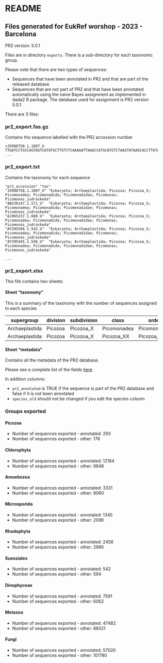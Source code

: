 # README

## Files generated for EukRef worshop - 2023 - Barcelona

PR2 version: 5.0.1

Files are in directory `exports`. There is a sub-directory for each
taxonomic group.

Please note that there are two types of sequences:

- Sequences that have been annotated in PR2 and that are part of the
  released database
- Sequences that are not part of PR2 and that have been annotated
  automatically using the naive Bayes assignment as implemented in dada2
  R package. The database used for assignment is PR2 version 5.0.1.

There are 3 files:

### pr2_export.fas.gz

Contains the sequence labelled with the PR2 accession number

    >JX988758.1.1807_U
    TTGATCCTGCCAGTAGTCATATGCTTGTCTCAAAGATTAAGCCATGCATGTCTAAGTATAAGCACCTTATACTGTGAAACTGCGAATGGCTCATTAAATCAGTTATCGTTTATTTGATGATCTCTTGCTACTTGGATACCCGTGGT...
    ...

### pr2_export.txt

Contains the taxonomy for each sequence

    "pr2_accession" "tax"
    "JX988758.1.1807_U" "Eukaryota; Archaeplastida; Picozoa; Picozoa_X; Picomonadea; Picomonadida; Picomonadidae; Picomonas; Picomonas_judraskeda"
    "AB238147.1.571_U"  "Eukaryota; Archaeplastida; Picozoa; Picozoa_X; Picomonadea; Picomonadida; Picomonadidae; Picomonas; Picomonas_judraskeda"
    "AJ965237.1.608_U"  "Eukaryota; Archaeplastida; Picozoa; Picozoa_X; Picomonadea; Picomonadida; Picomonadidae; Picomonas; Picomonas_judraskeda"
    "AY295566.1.543_U"  "Eukaryota; Archaeplastida; Picozoa; Picozoa_X; Picomonadea; Picomonadida; Picomonadidae; Picomonas; Picomonas_judraskeda"
    "AY295445.1.548_U"  "Eukaryota; Archaeplastida; Picozoa; Picozoa_X; Picomonadea; Picomonadida; Picomonadidae; Picomonas; Picomonas_judraskeda"

    ...

### pr2_export.xlsx

This file contains two sheets:

#### Sheet “taxonomy”

This is a summary of the taxonomy with the number of sequences assigned
to each species

| supergroup     | division | subdivision | class       | order        | family        | genus         | species              | n   |
|----------------|----------|-------------|-------------|--------------|---------------|---------------|----------------------|-----|
| Archaeplastida | Picozoa  | Picozoa_X   | Picomonadea | Picomonadida | Picomonadidae | Picomonas     | Picomonas_judraskeda | 74  |
| Archaeplastida | Picozoa  | Picozoa_X   | Picozoa_XX  | Picozoa_XXX  | Picozoa_XXXX  | Picozoa_XXXXX | Picozoa_XXXXX_sp.    | 391 |

#### Sheet “metadata”

Contains all the metadata of the PR2 database.

Please see a complete list of the fields
[here](https://pr2-database.org/documentation/pr2-fields/)

In addition columns:

- `pr2_annotated` is TRUE if the sequence is part of the PR2 database
  and false if it is not been annotated
- `species_old` should not be changed if you edit the species column

### Groups exported

#### Picozoa

- Number of sequences exported - annotated: 293
- Number of sequences exported - other: 176

#### Chlorophyta

- Number of sequences exported - annotated: 12184
- Number of sequences exported - other: 9646

#### Amoebozoa

- Number of sequences exported - annotated: 3331
- Number of sequences exported - other: 9060

#### Microsporida

- Number of sequences exported - annotated: 1345
- Number of sequences exported - other: 2096

#### Rhodophyta

- Number of sequences exported - annotated: 2458
- Number of sequences exported - other: 2986

#### Suessiales

- Number of sequences exported - annotated: 542
- Number of sequences exported - other: 594

#### Dinophyceae

- Number of sequences exported - annotated: 7591
- Number of sequences exported - other: 6062

#### Metazoa

- Number of sequences exported - annotated: 47482
- Number of sequences exported - other: 88321

#### Fungi

- Number of sequences exported - annotated: 57020
- Number of sequences exported - other: 101780
